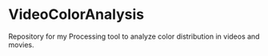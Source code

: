# VideoColorAnalysis
Repository for my Processing tool to analyze color distribution in videos and movies.

